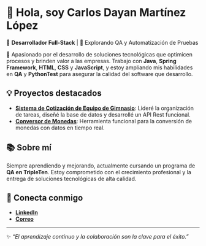 # 👋 Hola, soy Carlos Dayan Martínez López

🔧 **Desarrollador Full-Stack** | 🚀 Explorando QA y Automatización de Pruebas

📌 Apasionado por el desarrollo de soluciones tecnológicas que optimicen procesos y brinden valor a las empresas. Trabajo con **Java**, **Spring Framework**, **HTML**, **CSS** y **JavaScript**, y estoy ampliando mis habilidades en **QA** y **PythonTest** para asegurar la calidad del software que desarrollo.

## 💡 Proyectos destacados

- [**Sistema de Cotización de Equipo de Gimnasio**](https://github.com/AlejandroSaucedoEnriquez/Cotizador): Lideré la organización de tareas, diseñé la base de datos y desarrollé un API Rest funcional.
- [**Conversor de Monedas**](https://github.com/Charly-mlop/conversor-de-monedas): Herramienta funcional para la conversión de monedas con datos en tiempo real.

## 📚 Sobre mí

Siempre aprendiendo y mejorando, actualmente cursando un programa de **QA en TripleTen**. Estoy comprometido con el crecimiento profesional y la entrega de soluciones tecnológicas de alta calidad.

## 🔗 Conecta conmigo

- **[LinkedIn](https://www.linkedin.com/in/carlos-martinez-dl)**
- **[Correo](mailto:carlosdayanmlopez@gmail.com)**

---

✨ _“El aprendizaje continuo y la colaboración son la clave para el éxito.”_
